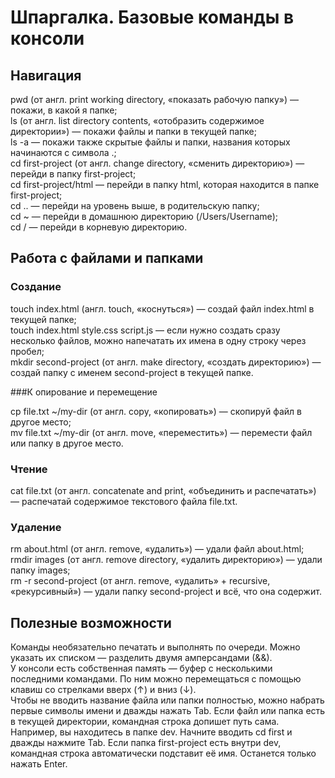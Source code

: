 # Шпаргалка. Базовые команды в консоли
 
## Навигация

pwd (от англ. print working directory, «показать рабочую папку») — покажи, в какой я папке;     
ls (от англ. list directory contents, «отобразить содержимое директории») — покажи файлы и папки в текущей папке;       
ls -a — покажи также скрытые файлы и папки, названия которых начинаются с символа .;       
cd first-project (от англ. change directory, «сменить директорию») — перейди в папку first-project;      
cd first-project/html — перейди в папку html, которая находится в папке first-project;     
cd .. — перейди на уровень выше, в родительскую папку;     
cd ~ — перейди в домашнюю директорию (/Users/Username);     
cd / — перейди в корневую директорию.

## Работа с файлами и папками

### Создание

touch index.html (англ. touch, «коснуться») — создай файл index.html в текущей папке;      
touch index.html style.css script.js — если нужно создать сразу несколько файлов, можно напечатать их имена в одну строку через пробел;       
mkdir second-project (от англ. make directory, «создать директорию») — создай папку с именем second-project в текущей папке.      

###К опирование и перемещение

cp file.txt ~/my-dir (от англ. copy, «копировать») — скопируй файл в другое место;      
mv file.txt ~/my-dir (от англ. move, «переместить») — перемести файл или папку в другое место.

### Чтение

cat file.txt (от англ. concatenate and print, «объединить и распечатать») — распечатай содержимое текстового файла file.txt.

### Удаление

rm about.html (от англ. remove, «удалить») — удали файл about.html;       
rmdir images (от англ. remove directory, «удалить директорию») — удали папку images;         
rm -r second-project (от англ. remove, «удалить» + recursive, «рекурсивный») — удали папку second-project и всё, что она содержит.

## Полезные возможности

Команды необязательно печатать и выполнять по очереди. Можно указать их списком — разделить двумя амперсандами (&&).     
У консоли есть собственная память — буфер с несколькими последними командами. По ним можно перемещаться с помощью клавиш со стрелками вверх (↑) и вниз (↓).    
Чтобы не вводить название файла или папки полностью, можно набрать первые символы имени и дважды нажать Tab. Если файл или папка есть в текущей директории, командная строка допишет путь сама.     
Например, вы находитесь в папке dev. Начните вводить cd first и дважды нажмите Tab. Если папка first-project есть внутри dev, командная строка автоматически подставит её имя. Останется только нажать Enter.